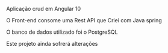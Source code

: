 Aplicação crud em Angular 10

O Front-end consome uma Rest API que Criei com Java spring

O banco de dados utilizado foi o PostgreSQL

Este projeto ainda sofrerá alterações
